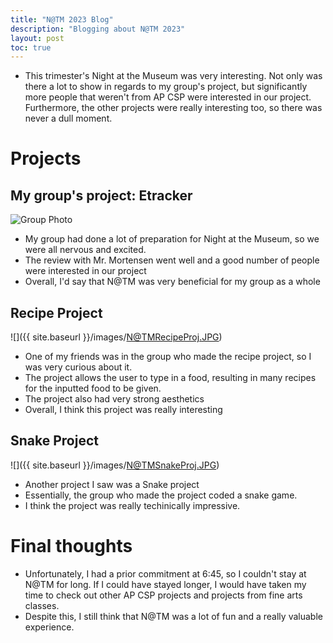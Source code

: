 ```yaml
---
title: "N@TM 2023 Blog"
description: "Blogging about N@TM 2023"
layout: post
toc: true
---
```


- This trimester's Night at the Museum was very interesting. Not only was there a lot to show in regards to my group's project, but significantly more people that weren't from AP CSP were interested in our project. Furthermore, the other projects were really interesting too, so there was never a dull moment.
# Projects
## My group's project: Etracker
![Group Photo](https://liavb2.github.io/ominicient-lavebear/images/group.png)
- My group had done a lot of preparation for Night at the Museum, so we were all nervous and excited.
- The review with Mr. Mortensen went well and a good number of people were interested in our project
- Overall, I'd say that N@TM was very beneficial for my group as a whole

## Recipe Project
![]({{ site.baseurl }}/images/N@TMRecipeProj.JPG)
- One of my friends was in the group who made the recipe project, so I was very curious about it.
- The project allows the user to type in a food, resulting in many recipes for the inputted food to be given.
- The project also had very strong aesthetics
- Overall, I think this project was really interesting

## Snake Project
![]({{ site.baseurl }}/images/N@TMSnakeProj.JPG)
- Another project I saw was a Snake project
- Essentially, the group who made the project coded a snake game.
- I think the project was really techinically impressive.

# Final thoughts
- Unfortunately, I had a prior commitment at 6:45, so I couldn't stay at N@TM for long. If I could have stayed longer, I would have taken my time to check out other AP CSP projects and projects from fine arts classes.
- Despite this, I still think that N@TM was a lot of fun and a really valuable experience.